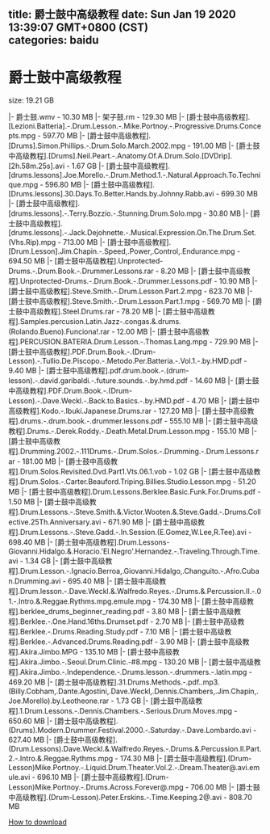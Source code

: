 
title: 爵士鼓中高级教程
date: Sun Jan 19 2020 13:39:07 GMT+0800 (CST)    
categories: baidu
---

# 爵士鼓中高级教程
size: 19.21 GB
 
 
|- 爵士鼓.wmv - 10.30 MB
|- 架子鼓.rm - 129.30 MB
|- [爵士鼓中高级教程].[Lezioni.Batteria].-.Drum.Lesson.-.Mike.Portnoy.-.Progressive.Drums.Concepts.mpg - 597.70 MB
|- [爵士鼓中高级教程].[Drums].Simon.Phillips.-.Drum.Solo.March.2002.mpg - 191.00 MB
|- [爵士鼓中高级教程].[Drums].Neil.Peart.-.Anatomy.Of.A.Drum.Solo.[DVDrip].[2h.58m.25s].avi - 1.67 GB
|- [爵士鼓中高级教程].[drums.lessons].Joe.Morello.-.Drum.Method.1.-.Natural.Approach.To.Technique.mpg - 596.80 MB
|- [爵士鼓中高级教程].[Drums.lessons].30.Days.To.Better.Hands.by.Johnny.Rabb.avi - 699.30 MB
|- [爵士鼓中高级教程].[drums.lessons].-.Terry.Bozzio.-.Stunning.Drum.Solo.mpg - 30.80 MB
|- [爵士鼓中高级教程].[drums.lessons].-.Jack.Dejohnette.-.Musical.Expression.On.The.Drum.Set.(Vhs.Rip).mpg - 713.00 MB
|- [爵士鼓中高级教程].[Drum.Lesson].Jim.Chapin.-.Speed,.Power,.Control,.Endurance.mpg - 694.50 MB
|- [爵士鼓中高级教程].Unprotected-Drums.-.Drum.Book.-.Drummer.Lessons.rar - 8.20 MB
|- [爵士鼓中高级教程].Unprotected-Drums.-.Drum.Book.-.Drummer.Lessons.pdf - 10.90 MB
|- [爵士鼓中高级教程].Steve.Smith.-.Drum.Lesson.Part.2.mpg - 623.70 MB
|- [爵士鼓中高级教程].Steve.Smith.-.Drum.Lesson.Part.1.mpg - 569.70 MB
|- [爵士鼓中高级教程].Steel.Drums.rar - 78.20 MB
|- [爵士鼓中高级教程].Samples.percusion.Latin.Jazz-.congas.&.drums.(Rolando.Bueno).Funciona!.rar - 12.00 MB
|- [爵士鼓中高级教程].PERCUSION.BATERIA.Drum.Lesson.-.Thomas.Lang.mpg - 729.90 MB
|- [爵士鼓中高级教程].PDF.Drum.Book.-.(Drum-Lesson).-.Tullio.De.Piscopo.-.Metodo.Per.Batteria.-.Vol.1.-.by.HMD.pdf - 9.40 MB
|- [爵士鼓中高级教程].pdf.drum.book.-.(drum-lesson).-.david.garibaldi.-.future.sounds.-.by.hmd.pdf - 14.60 MB
|- [爵士鼓中高级教程].PDF.Drum.Book.-.(Drum-Lesson).-.Dave.Weckl.-.Back.to.Basics.-.by.HMD.pdf - 4.70 MB
|- [爵士鼓中高级教程].Kodo.-.Ibuki.Japanese.Drums.rar - 127.20 MB
|- [爵士鼓中高级教程].drums.-.drum.book.-.drummer.lessons.pdf - 555.10 MB
|- [爵士鼓中高级教程].Drums.-.Derek.Roddy.-.Death.Metal.Drum.Lesson.mpg - 155.10 MB
|- [爵士鼓中高级教程].Drumming.2002.-.111Drums.-.Drum.Solos.-.Drumming.-.Drum.Lessons.rar - 181.00 MB
|- [爵士鼓中高级教程].Drum.Solos.Revisited.Dvd.Part1.Vts.06.1.vob - 1.02 GB
|- [爵士鼓中高级教程].Drum.Solos.-.Carter.Beauford.Triping.Billies.Studio.Lesson.mpg - 51.20 MB
|- [爵士鼓中高级教程].Drum.Lessons.Berklee.Basic.Funk.For.Drums.pdf - 1.50 MB
|- [爵士鼓中高级教程].Drum.Lessons.-.Steve.Smith.&.Victor.Wooten.&.Steve.Gadd.-.Drums.Collective.25Th.Anniversary.avi - 671.90 MB
|- [爵士鼓中高级教程].Drum.Lessons.-.Steve.Gadd.-.In.Session.(E.Gomez,W.Lee,R.Tee).avi - 698.40 MB
|- [爵士鼓中高级教程].Drum.Lessons-Giovanni.Hidalgo.&.Horacio.'El.Negro'.Hernandez.-.Traveling.Through.Time.avi - 1.34 GB
|- [爵士鼓中高级教程].Drum.Lesson.-.Ignacio.Berroa,.Giovanni.Hidalgo,.Changuito.-.Afro.Cuban.Drumming.avi - 695.40 MB
|- [爵士鼓中高级教程].Drum.lesson.-.Dave.Weckl.&.Walfredo.Reyes.-.Drums.&.Percussion.II.-.01.-.Intro.&.Reggae.Rythms.mpg.emule.mpg - 174.30 MB
|- [爵士鼓中高级教程].berklee_drums_beginner_reading.pdf - 3.80 MB
|- [爵士鼓中高级教程].Berklee.-.One.Hand.16ths.Drumset.pdf - 2.70 MB
|- [爵士鼓中高级教程].Berklee.-.Drums.Reading.Study.pdf - 7.10 MB
|- [爵士鼓中高级教程].Berklee.-.Advanced.Drums.Reading.pdf - 3.90 MB
|- [爵士鼓中高级教程].Akira.Jimbo.MPG - 135.10 MB
|- [爵士鼓中高级教程].Akira.Jimbo.-.Seoul.Drum.Clinic.-#8.mpg - 130.20 MB
|- [爵士鼓中高级教程].Akira.Jimbo.-.Independence.-.Drums.lesson.-.drummers.-.latin.mpg - 469.20 MB
|- [爵士鼓中高级教程].31.Drums.Methods.-.pdf..mp3.(Billy.Cobham,.Dante.Agostini,.Dave.Weckl,.Dennis.Chambers,.Jim.Chapin,.Joe.Morello).by.Leotheone.rar - 1.73 GB
|- [爵士鼓中高级教程].1.Drum.Lessons.-.Dennis.Chambers.-.Serious.Drum.Moves.mpg - 650.60 MB
|- [爵士鼓中高级教程].(Drums).Modern.Drummer.Festival.2000.-.Saturday.-.Dave.Lombardo.avi - 627.40 MB
|- [爵士鼓中高级教程].(Drum.Lessons).Dave.Weckl.&.Walfredo.Reyes.-.Drums.&.Percussion.II.Part.2.-.Intro.&.Reggae.Rythms.mpg - 174.30 MB
|- [爵士鼓中高级教程].(Drum-Lesson)Mike.Portnoy.-.Liquid.Drum.Theater.Vol.2.-.Dream.Theater@.avi.emule.avi - 696.10 MB
|- [爵士鼓中高级教程].(Drum-Lesson)Mike.Portnoy.-.Drums.Across.Forever@.mpg - 706.00 MB
|- [爵士鼓中高级教程].(Drum-Lesson).Peter.Erskins.-.Time.Keeping.2@.avi - 808.70 MB

[How to download](https://bpcam.bemobtrk.com/go/2ceec3aa-1ca2-46d6-b9ff-aaa5c184517c?jno=2721)